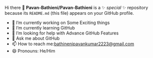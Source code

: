 Hi there 👋
**Pavan-Bathieni/Pavan-Bathieni** is a ✨ _special_ ✨ repository because its `README.md` (this file) appears on your GitHub profile.
- 🔭 I’m currently working on Some Exciting things
- 🌱 I’m currently learning GitHub
- 🤔 I’m looking for help with Advance GitHub Features
- 💬 Ask me about GitHub
- 📫 How to reach me:bathinenipavankumar2223@gmail.com
- 😄 Pronouns: He/Him
